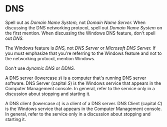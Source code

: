# DNS

Spell out as *Domain Name System,* not *Domain Name Server.* When discussing the DNS networking protocol, spell out *Domain Name System* on the first mention. When discussing the Windows DNS feature, don't spell out *DNS.*

The Windows feature is *DNS,* not *DNS Server* or *Microsoft DNS Server.* If you must emphasize that you're referring to the Windows feature and not to the networking protocol, mention Windows.

Don't use *dynamic DNS* or *DDNS.*

A DNS server (lowercase *s*) is a computer that's running DNS server software. DNS Server (capital *S*)
is the Windows service that appears in the Computer Management console.
In general, refer to the service only in a discussion about
stopping and starting it.

A DNS client (lowercase *c*) is a client of a DNS server. DNS Client (capital *C*)
is the Windows service that appears in the Computer Management console.
In general, refer to the service only in a discussion about stopping
and starting it.

